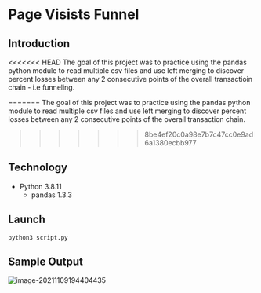 # Page Visists Funnel
## Introduction
<<<<<<< HEAD
The goal of this project was to practice using the pandas python module to read multiple csv files and use left merging to discover percent losses between any 2 consecutive points of the overall transactioin chain - i.e funneling.

=======
The goal of this project was to practice using the pandas python module to read multiple csv files and use left merging to discover percent losses between any 2 consecutive points of the overall transaction chain.
>>>>>>> 8be4ef20c0a98e7b7c47cc0e9ad6a1380ecbb977
## Technology

* Python 3.8.11
	* pandas 1.3.3
## Launch

`python3 script.py`

## Sample Output

![image-20211109194404435](https://tva1.sinaimg.cn/large/008i3skNgy1gw9rha8ud4j30r0046t9d.jpg)
